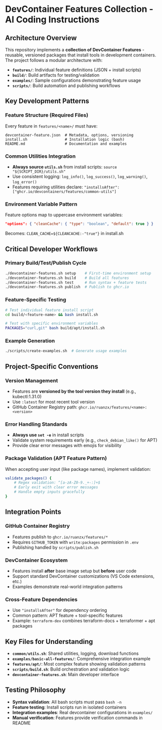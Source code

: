 # DevContainer Features Collection - AI Coding Instructions

## Architecture Overview

This repository implements a **collection of DevContainer Features** - reusable, versioned packages that install tools in development containers. The project follows a modular architecture with:

- **`features/`**: Individual feature definitions (JSON + install scripts)
- **`build/`**: Build artifacts for testing/validation
- **`examples/`**: Sample configurations demonstrating feature usage
- **`scripts/`**: Build automation and publishing workflows

## Key Development Patterns

### Feature Structure (Required Files)
Every feature in `features/<name>/` must have:
```
devcontainer-feature.json  # Metadata, options, versioning
install.sh                 # Installation logic (bash)
README.md                  # Documentation and examples
```

### Common Utilities Integration
- **Always source `utils.sh`** from install scripts: `source "${SCRIPT_DIR}/utils.sh"`
- Use consistent logging: `log_info()`, `log_success()`, `log_warning()`, `log_error()`
- Features requiring utilities declare: `"installsAfter": ["ghcr.io/devcontainers/features/common-utils"]`

### Environment Variable Pattern
Feature options map to uppercase environment variables:
```json
"options": { "cleanCache": { "type": "boolean", "default": true } }
```
Becomes: `CLEAN_CACHE=${CLEANCACHE:-"true"}` in install.sh

## Critical Developer Workflows

### Primary Build/Test/Publish Cycle
```bash
./devcontainer-features.sh setup    # First-time environment setup
./devcontainer-features.sh build    # Build all features
./devcontainer-features.sh test     # Run syntax + feature tests
./devcontainer-features.sh publish  # Publish to ghcr.io
```

### Feature-Specific Testing
```bash
# Test individual feature install script
cd build/<feature-name> && bash install.sh

# Test with specific environment variables
PACKAGES="curl,git" bash build/apt/install.sh
```

### Example Generation
```bash
./scripts/create-examples.sh  # Generate usage examples
```

## Project-Specific Conventions

### Version Management
- Features are **versioned by the tool version they install** (e.g., kubectl:1.31.0)
- Use `:latest` for most recent tool version
- GitHub Container Registry path: `ghcr.io/ruanzx/features/<name>:<version>`

### Error Handling Standards
- **Always use `set -e`** in install scripts
- Validate system requirements early (e.g., `check_debian_like()` for APT)
- Provide clear error messages with emojis for visibility

### Package Validation (APT Feature Pattern)
When accepting user input (like package names), implement validation:
```bash
validate_packages() {
    # Regex validation: ^[a-zA-Z0-9._+-:]+$
    # Early exit with clear error messages
    # Handle empty inputs gracefully
}
```

## Integration Points

### GitHub Container Registry
- Features publish to `ghcr.io/ruanzx/features/*`
- Requires `GITHUB_TOKEN` with `write:packages` permission in `.env`
- Publishing handled by `scripts/publish.sh`

### DevContainer Ecosystem
- Features install **after** base image setup but **before** user code
- Support standard DevContainer customizations (VS Code extensions, etc.)
- Examples demonstrate real-world integration patterns

### Cross-Feature Dependencies
- Use `"installsAfter"` for dependency ordering
- Common pattern: APT feature + tool-specific features
- Example: `terraform-dev` combines terraform-docs + terraformer + apt packages

## Key Files for Understanding

- **`common/utils.sh`**: Shared utilities, logging, download functions
- **`examples/basic-all-features/`**: Comprehensive integration example
- **`features/apt/`**: Most complex feature showing validation patterns
- **`scripts/build.sh`**: Build orchestration and validation logic
- **`devcontainer-features.sh`**: Main developer interface

## Testing Philosophy

- **Syntax validation**: All bash scripts must pass `bash -n`
- **Feature testing**: Install scripts run in isolated containers
- **Integration examples**: Real devcontainer configurations in `examples/`
- **Manual verification**: Features provide verification commands in README
